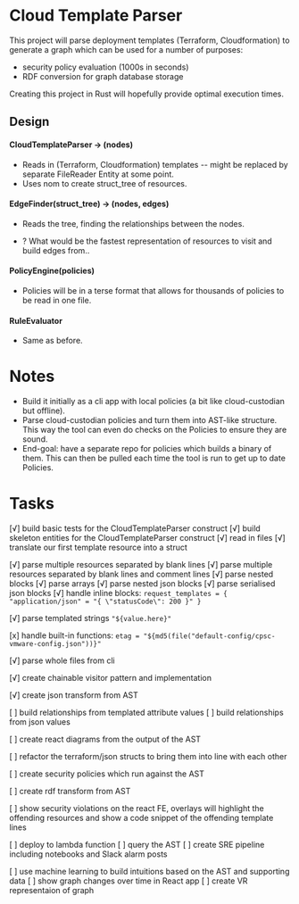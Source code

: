 # Cloud Template Parser
This project will parse deployment templates (Terraform, Cloudformation) to generate a graph which can be used for a number of purposes:
- security policy evaluation (1000s in seconds)
- RDF conversion for graph database storage

Creating this project in Rust will hopefully provide optimal execution times.

## Design
#### CloudTemplateParser -> (nodes)
  - Reads in (Terraform, Cloudformation) templates -- might be replaced by separate FileReader Entity at some point.
  - Uses nom to create struct_tree of resources.

#### EdgeFinder(struct_tree) -> (nodes, edges)
  - Reads the tree, finding the relationships between the nodes.

  - ? What would be the fastest representation of resources to visit and build edges from..

#### PolicyEngine(policies)
  - Policies will be in a terse format that allows for thousands of policies to be read in one file.

#### RuleEvaluator
  - Same as before.


# Notes
- Build it initially as a cli app with local policies (a bit like cloud-custodian but offline).
- Parse cloud-custodian policies and turn them into AST-like structure. This way the tool can even do checks on the Policies to ensure they are sound.
- End-goal: have a separate repo for policies which builds a binary of them. This can then be pulled each time the tool is run to get up to date Policies.


# Tasks
[√] build basic tests for the CloudTemplateParser construct
[√] build skeleton entities for the CloudTemplateParser construct
[√] read in files
[√] translate our first template resource into a struct

[√] parse multiple resources separated by blank lines
[√] parse multiple resources separated by blank lines and comment lines
[√] parse nested blocks
[√] parse arrays
[√] parse nested json blocks
[√] parse serialised json blocks
[√] handle inline blocks:
```request_templates = { "application/json" = "{ \"statusCode\": 200 }" }```

[√] parse templated strings ```"${value.here}"```

[x] handle built-in functions:
```etag = "${md5(file("default-config/cpsc-vmware-config.json"))}"```

[√] parse whole files from cli

[√] create chainable visitor pattern and implementation

[√] create json transform from AST

[ ] build relationships from templated attribute values
[ ] build relationships from json values

[ ] create react diagrams from the output of the AST

[ ] refactor the terraform/json structs to bring them into line with each other

[ ] create security policies which run against the AST

[ ] create rdf transform from AST

[ ] show security violations on the react FE, overlays will highlight the offending resources
and show a code snippet of the offending template lines

[ ] deploy to lambda function
[ ] query the AST
[ ] create SRE pipeline including notebooks and Slack alarm posts

[ ] use machine learning to build intuitions based on the AST and supporting data
[ ] show graph changes over time in React app
[ ] create VR representaion of graph

